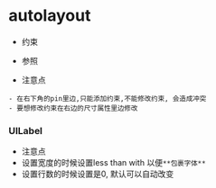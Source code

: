 # autolayout

- 约束
- 参照

 - 注意点

````
- 在右下角的pin里边,只能添加约束,不能修改约束, 会造成冲突
- 要想修改约束在右边的尺寸属性里边修改
````

### UILabel
 - 注意点
  - 设置宽度的时候设置less than with 以便`**包裹字体**`
  - 设置行数的时候设置是0, 默认可以自动改变

